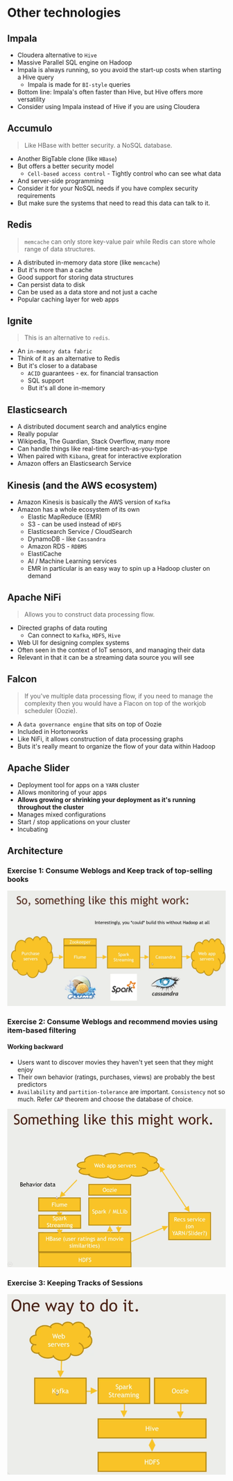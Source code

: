 # Other technologies

## Impala

- Cloudera alternative to `Hive`
- Massive Parallel SQL engine on Hadoop
- Impala is always running, so you avoid the start-up costs when starting a Hive query
  - Impala is made for `BI-style` queries
- Bottom line: Impala's often faster than Hive, but Hive offers more versatility
- Consider using Impala instead of Hive if you are using Cloudera

## Accumulo

> Like HBase with better security. a NoSQL database.

- Another BigTable clone (like `HBase`)
- But offers a better security model
  - `Cell-based access control` - Tightly control who can see what data
- And server-side programming
- Consider it for your NoSQL needs if you have complex security requirements
- But make sure the systems that need to read this data can talk to it.

## Redis

> `memcache` can only store key-value pair while Redis can store whole range of data structures.

- A distributed in-memory data store (like `memcache`)
- But it's more than a cache
- Good support for storing data structures
- Can persist data to disk
- Can be used as a data store and not just a cache
- Popular caching layer for web apps

## Ignite

> This is an alternative to `redis`.

- An `in-memory data fabric`
- Think of it as an alternative to Redis
- But it's closer to a database
  - `ACID` guarantees - ex. for financial transaction
  - SQL support
  - But it's all done in-memory

## Elasticsearch

- A distributed document search and analytics engine
- Really popular
- Wikipedia, The Guardian, Stack Overflow, many more
- Can handle things like real-time search-as-you-type
- When paired with `Kibana`, great for interactive exploration
- Amazon offers an Elasticsearch Service

## Kinesis (and the AWS ecosystem)

- Amazon Kinesis is basically the AWS version of `Kafka`
- Amazon has a whole ecosystem of its own
  - Elastic MapReduce (EMR)
  - S3 - can be used instead of `HDFS`
  - Elasticsearch Service / CloudSearch
  - DynamoDB - like `Cassandra`
  - Amazon RDS - `RDBMS`
  - ElastiCache
  - AI / Machine Learning services
  - EMR in particular is an easy way to spin up a Hadoop cluster on demand

## Apache NiFi

> Allows you to construct data processing flow.

- Directed graphs of data routing
  - Can connect to `Kafka`, `HDFS`, `Hive`
- Web UI for designing complex systems
- Often seen in the context of IoT sensors, and managing their data
- Relevant in that it can be a streaming data source you will see

## Falcon

> If you've multiple data processing flow, if you need to manage the complexity then you would have a Flacon on top of the workjob scheduler (Oozie).

- A `data governance engine` that sits on top of Oozie
- Included in Hortonworks
- Like NiFi, it allows construction of data processing graphs
- Buts it's really meant to organize the flow of your data within Hadoop

## Apache Slider

- Deployment tool for apps on a `YARN` cluster
- Allows monitoring of your apps
- **Allows growing or shrinking your deployment as it's running throughout the cluster**
- Manages mixed configurations
- Start / stop applications on your cluster
- Incubating

## Architecture

### Exercise 1: Consume Weblogs and Keep track of top-selling books

![Architecture 1](./docs/01.png)

### Exercise 2: Consume Weblogs and recommend movies using item-based filtering

#### Working backward

- Users want to discover movies they haven't yet seen that they might enjoy
- Their own behavior (ratings, purchases, views) are probably the best predictors
- `Availability` and `partition-tolerance` are important. `Consistency` not so much. Refer `CAP` theorem and choose the database of choice.

![Architecture 2](./docs/02.png)

### Exercise 3: Keeping Tracks of Sessions

![Architecture 3](./docs/03.png)
